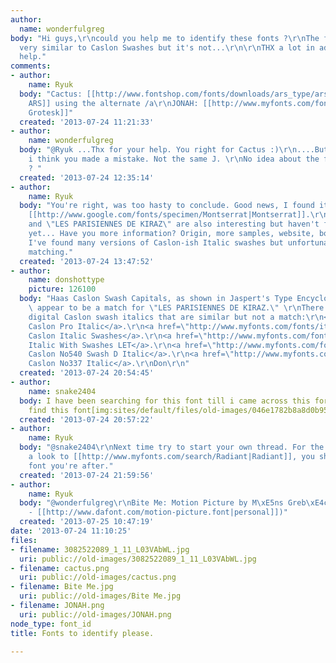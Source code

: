 ```yaml
---
author:
  name: wonderfulgreg
body: "Hi guys,\r\ncould you help me to identify these fonts ?\r\nThe first one look
  very similar to Caslon Swashes but it's not...\r\n\r\nTHX a lot in advance for your
  help."
comments:
- author:
    name: Ryuk
  body: "Cactus: [[http://www.fontshop.com/fonts/downloads/ars_type/ars_maquette_pro_complete|Maquette
    ARS]] using the alternate /a\r\nJONAH: [[http://www.myfonts.com/fonts/urw/neuzeit-grotesk|Neuzeit
    Grotesk]]"
  created: '2013-07-24 11:21:33'
- author:
    name: wonderfulgreg
  body: "@Ryuk ...Thx for your help. You right for Cactus :)\r\n....But for JONAH
    i think you made a mistake. Not the same J. \r\nNo idea about the first picture
    ? "
  created: '2013-07-24 12:35:14'
- author:
    name: Ryuk
  body: "You're right, was too hasty to conclude. Good news, I found it. Should be
    [[http://www.google.com/fonts/specimen/Montserrat|Montserrat]].\r\n\"Bite Me\"
    and \"LES PARISIENNES DE KIRAZ\" are also interesting but haven't found any match
    yet... Have you more information? Origin, more samples, website, book name...
    I've found many versions of Caslon-ish Italic swashes but unfortunately none is
    matching."
  created: '2013-07-24 13:47:52'
- author:
    name: donshottype
    picture: 126100
  body: "Haas Caslon Swash Capitals, as shown in Jaspert's Type Encyclopedia of 1970,
    \ appear to be a match for \"LES PARISIENNES DE KIRAZ.\" \r\nThere are several
    digital Caslon swash italics that are similar but not a match:\r\n<a href=\"http://www.myfonts.com/fonts/adobe/caslon/italic/glyphs.html\">Adobe
    Caslon Pro Italic</a>.\r\n<a href=\"http://www.myfonts.com/fonts/itc/caslon-italic-and-swashes/caslon-italic-swashes/\">ITC
    Caslon Italic Swashes</a>.\r\n<a href=\"http://www.myfonts.com/fonts/letraset/caslon-italic-with-swashes/italic-with-swashes/\">Caslon
    Italic With Swashes LET</a>.\r\n<a href=\"http://www.myfonts.com/fonts/urw/caslon-no-540/caslon-no540-swash-d-italic/glyphs.html\r\n\">URW+++
    Caslon No540 Swash D Italic</a>.\r\n<a href=\"http://www.myfonts.com/fonts/urw/caslon-no337/sc-t-italic/glyphs.html\">URW+++
    Caslon No337 Italic</a>.\r\nDon\r\n"
  created: '2013-07-24 20:54:45'
- author:
    name: snake2404
  body: I have been searching for this font till i came across this forum...I cannot
    find this font[img:sites/default/files/old-images/046e1782b8a8d0b951da20ac60876631_4171.jpg]
  created: '2013-07-24 20:57:22'
- author:
    name: Ryuk
  body: "@snake2404\r\nNext time try to start your own thread. For the answer, have
    a look to [[http://www.myfonts.com/search/Radiant|Radiant]], you should find the
    font you're after."
  created: '2013-07-24 21:59:56'
- author:
    name: Ryuk
  body: "@wonderfulgreg\r\nBite Me: Motion Picture by M\xE5ns Greb\xE4ck ([[http://www.myfonts.com/fonts/mawns/motion-picture|commercial]]
    - [[http://www.dafont.com/motion-picture.font|personal]])"
  created: '2013-07-25 10:47:19'
date: '2013-07-24 11:10:25'
files:
- filename: 3082522089_1_11_L03VAbWL.jpg
  uri: public://old-images/3082522089_1_11_L03VAbWL.jpg
- filename: cactus.png
  uri: public://old-images/cactus.png
- filename: Bite Me.jpg
  uri: public://old-images/Bite Me.jpg
- filename: JONAH.png
  uri: public://old-images/JONAH.png
node_type: font_id
title: Fonts to identify please.

---
```

